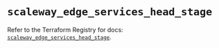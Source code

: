 # `scaleway_edge_services_head_stage`

Refer to the Terraform Registry for docs: [`scaleway_edge_services_head_stage`](https://registry.terraform.io/providers/scaleway/scaleway/2.59.0/docs/resources/edge_services_head_stage).

